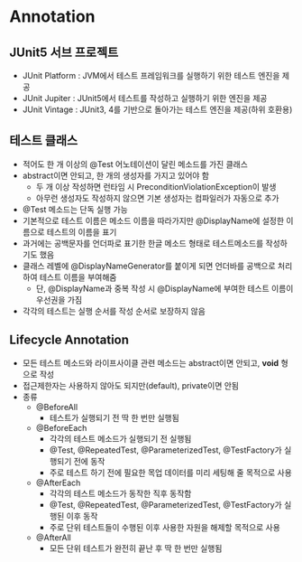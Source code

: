 # Annotation
## JUnit5 서브 프로젝트
- JUnit Platform : JVM에서 테스트 프레임워크를 실행하기 위한 테스트 엔진을 제공
- JUnit Jupiter : JUnit5에서 테스트를 작성하고 실행하기 위한 엔진을 제공
- JUnit Vintage : JUnit3, 4를 기반으로 돌아가는 테스트 엔진을 제공(하위 호환용)

## 테스트 클래스
- 적어도 한 개 이상의 @Test 어노테이션이 달린 메소드를 가진 클래스
- abstract이면 안되고, 한 개의 생성자를 가지고 있어야 함
    * 두 개 이상 작성하면 런타임 시 PreconditionViolationException이 발생
    * 아무런 생성자도 작성하지 않으면 기본 생성자는 컴파일러가 자동으로 추가
- @Test 메소드는 단독 실행 가능
- 기본적으로 테스트 이름은 메소드 이름을 따라가지만 @DisplayName에 설정한 이름으로 테스트의 이름을 표기
- 과거에는 공백문자를 언더파로 표기한 한글 메소드 형태로 테스트메소드를 작성하기도 했음
- 클래스 레벨에 @DisplayNameGenerator를 붙이게 되면 언더바를 공백으로 처리하여 테스트 이름을 부여해줌
    * 단, @DisplayName과 중복 작성 시 @DisplayName에 부여한 테스트 이름이 우선권을 가짐
- 각각의 테스트는 실행 순서를 작성 순서로 보장하지 않음

## Lifecycle Annotation
- 모든 테스트 메소드와 라이프사이클 관련 메소드는 abstract이면 안되고, **void** 형으로 작성
- 접근제한자는 사용하지 않아도 되지만(default), private이면 안됨
- 종류
    * @BeforeAll
        + 테스트가 실행되기 전 딱 한 번만 실행됨
    * @BeforeEach
        + 각각의 테스트 메소드가 실행되기 전 실행됨
        + @Test, @RepeatedTest, @ParameterizedTest, @TestFactory가 실행되기 전에 동작
        + 주로 테스트 하기 전에 필요한 목업 데이터를 미리 세팅해 줄 목적으로 사용
    * @AfterEach
        + 각각의 테스트 메소드가 동작한 직후 동작함
        + @Test, @RepeatedTest, @ParameterizedTest, @TestFactory가 실행된 이후 동작
        + 주로 단위 테스트들이 수행된 이후 사용한 자원을 해제할 목적으로 사용
    + @AfterAll
        + 모든 단위 테스트가 완전히 끝난 후 딱 한 번만 실행됨
